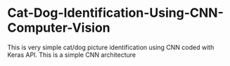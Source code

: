 # Cat-Dog-Identification-Using-CNN-Computer-Vision
This is very simple cat/dog picture identification using CNN coded with Keras API. This is a simple CNN architecture
